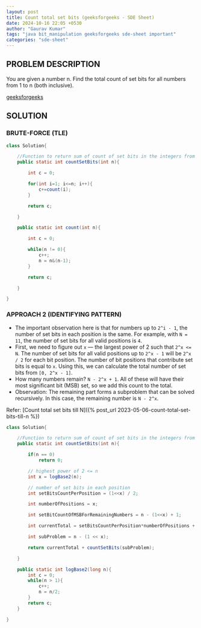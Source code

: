 ```yaml
---
layout: post
title: Count total set bits (geeksforgeeks - SDE Sheet)
date: 2024-10-16 22:05 +0530
author: "Gaurav Kumar"
tags: "java bit_manipulation geeksforgeeks sde-sheet important"
categories: "sde-sheet"
---
```


## PROBLEM DESCRIPTION

You are given a number n. Find the total count of set bits for all numbers from 1 to n (both inclusive).

[geeksforgeeks](https://www.geeksforgeeks.org/problems/count-total-set-bits-1587115620/1?page=6)

## SOLUTION

### BRUTE-FORCE (TLE)

```java
class Solution{

    //Function to return sum of count of set bits in the integers from 1 to n.
    public static int countSetBits(int n){

        int c = 0;

        for(int i=1; i<=n; i++){
            c+=count(i);
        }

        return c;

    }

    public static int count(int n){

        int c = 0;

        while(n != 0){
            c++;
            n = n&(n-1);
        }

        return c;

    }

}
```

### APPROACH 2 (IDENTIFYING PATTERN)

- The important observation here is that for numbers up to `2^i - 1`, the number of set bits in each position is the same. For example, with `N = 11`, the number of set bits for all valid positions is `4`.
- First, we need to figure out `x` — the largest power of 2 such that `2^x <= N`. The number of set bits for all valid positions up to `2^x - 1` will be `2^x / 2` for each bit position. The number of bit positions that contribute set bits is equal to `x`. Using this, we can calculate the total number of set bits from `[0, 2^x - 1]`.
- How many numbers remain? `N - 2^x + 1`. All of these will have their most significant bit (MSB) set, so we add this count to the total.
- Observation: The remaining part forms a subproblem that can be solved recursively. In this case, the remaining number is `N - 2^x`.

Refer:
[Count total set bits till N]({% post_url 2023-05-06-count-total-set-bits-till-n %})

```java
class Solution{

    //Function to return sum of count of set bits in the integers from 1 to n.
    public static int countSetBits(int n){

        if(n == 0)
            return 0;

        // highest power of 2 <= n
        int x = logBase2(n);

        // number of set bits in each position
        int setBitsCountPerPosition = (1<<x) / 2;

        int numberOfPositions = x;

        int setBitCountOfMSBForRemainingNumbers = n - (1<<x) + 1;

        int currentTotal = setBitsCountPerPosition*numberOfPositions + setBitCountOfMSBForRemainingNumbers;

        int subProblem = n - (1 << x);

        return currentTotal + countSetBits(subProblem);

    }

    public static int logBase2(long n){
        int c = 0;
        while(n > 1){
            c++;
            n = n/2;
        }
        return c;
    }

}
```
